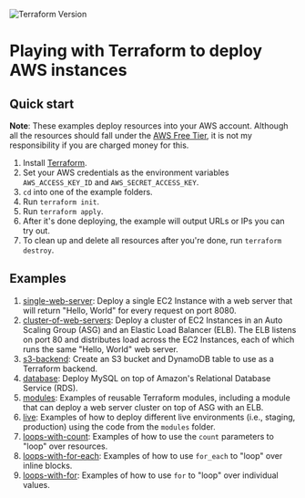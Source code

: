  ![Terraform Version](https://img.shields.io/badge/tf-%3E%3D0.12.0-blue.svg)

 #  Playing with Terraform to deploy AWS instances

 ## Quick start

 **Note**: These examples deploy resources into your AWS account. Although all the resources should fall under the
 [AWS Free Tier](https://aws.amazon.com/free/), it is not my responsibility if you are charged money for this.

 1. Install [Terraform](https://www.terraform.io/).
 1. Set your AWS credentials as the environment variables `AWS_ACCESS_KEY_ID` and `AWS_SECRET_ACCESS_KEY`.
 1. `cd` into one of the example folders.
 1. Run `terraform init`.
 1. Run `terraform apply`.
 1. After it's done deploying, the example will output URLs or IPs you can try out.
 1. To clean up and delete all resources after you're done, run `terraform destroy`.


 ## Examples


  1. [single-web-server](./single-web-server): Deploy a single EC2 Instance with a web server that will return
        "Hello, World" for every request on port 8080.
  1. [cluster-of-web-servers](./cluster-of-web-servers): Deploy a cluster of EC2 Instances in an Auto Scaling Group
        (ASG) and an Elastic Load Balancer (ELB). The ELB listens on port 80 and distributes load across the EC2
        Instances, each of which runs the same "Hello, World" web server.
  1. [s3-backend](./s3-backend): Create an S3 bucket and DynamoDB table to use as a Terraform backend.
  1. [database](./database): Deploy MySQL on top of Amazon's Relational Database Service (RDS).
  1. [modules](./modules): Examples of reusable Terraform modules, including a module that can deploy a web server
        cluster on top of ASG with an ELB.
  1. [live](./live): Examples of how to deploy different live environments (i.e., staging, production) using the code
        from the `modules` folder.
  1. [loops-with-count](./loops-with-count): Examples of how to use the `count` parameters to "loop" over resources.        
  1. [loops-with-for-each](./loops-with-for-each): Examples of how to use `for_each` to "loop" over inline blocks.        
  1. [loops-with-for](./loops-with-for): Examples of how to use `for` to "loop" over individual values.        
